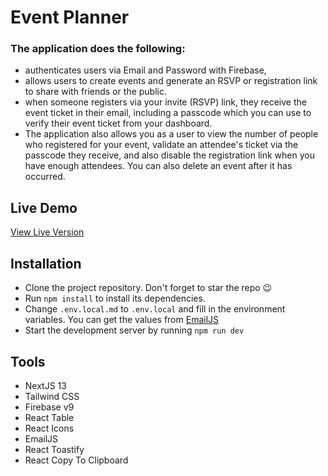 # Event Planner
### The application does the following: 
- authenticates users via Email and Password with Firebase,
- allows users to create events and generate an RSVP or registration link to share with friends or the public.
- when someone registers via your invite (RSVP) link, they receive the event ticket in their email, including a passcode which you can use to verify their event ticket from your dashboard.
- The application also allows you as a user to view the number of people who registered for your event, validate an attendee's ticket via the passcode they receive, and also disable the registration link when you have enough attendees. You can also delete an event after it has occurred.


## Live Demo
[View Live Version](https://event-planner.ayushjain-10.me/)


## Installation
- Clone the project repository. Don't forget to star the repo 😉
- Run `npm install` to install its dependencies.
- Change `.env.local.md` to `.env.local` and fill in the environment variables. You can get the values from [EmailJS](https://dashboard.emailjs.com/admin)
- Start the development server by running `npm run dev`

## Tools
- NextJS 13
- Tailwind CSS
- Firebase v9
- React Table
- React Icons
- EmailJS
- React Toastify
- React Copy To Clipboard
